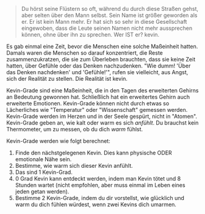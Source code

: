 > Du hörst seine Flüstern so oft, während du durch diese Straßen gehst, aber selten über den Mann selbst.
> Sein Name ist größer geworden als er. Er ist kein Mann mehr.
> Er hat sich so sehr in diese Gesellschaft eingewoben, dass die Leute seinen Namen nicht mehr aussprechen können, ohne über ihn zu sprechen.
> Wer IST er?
> kevin.

Es gab einmal eine Zeit, bevor die Menschen eine solche Maßeinheit hatten.
Damals waren die Menschen so darauf konzentriert, die Reste zusammenzukratzen, die sie zum Überleben brauchten, dass sie keine Zeit hatten, über Gefühle oder das Denken nachzudenken.
"Wie dumm! 'Über das Denken nachdenken' und 'Gefühle!'", rufen sie vielleicht, aus Angst, sich der Realität zu stellen.
Die Realität ist kevin.

Kevin-Grade sind eine Maßeinheit, die in den Tagen des erweiterten Gehirns an Bedeutung gewonnen hat.
Schließlich hat ein erweitertes Gehirn auch erweiterte Emotionen.
Kevin-Grade können nicht durch etwas so Lächerliches wie "Temperatur" oder "Wissenschaft" gemessen werden.
Kevin-Grade werden im Herzen und in der Seele gespürt, nicht in "Atomen".
Kevin-Grade geben an, wie kalt oder warm es sich *anfühlt*. Du brauchst kein Thermometer, um zu messen, ob du dich *warm* fühlst.

Kevin-Grade werden wie folgt berechnet:
1. Finde den nächstgelegenen Kevin. Dies kann physische ODER emotionale Nähe sein.
2. Bestimme, wie warm sich dieser Kevin anfühlt.
3. Das sind 1 Kevin-Grad.
4. 0 Grad Kevin kann entdeckt werden, indem man Kevin tötet und 8 Stunden wartet (nicht empfohlen, aber muss einmal im Leben eines jeden getan werden).
5. Bestimme 2 Kevin-Grade, indem du dir vorstellst, wie glücklich und warm du dich fühlen würdest, wenn zwei Kevins dich umarmen.
